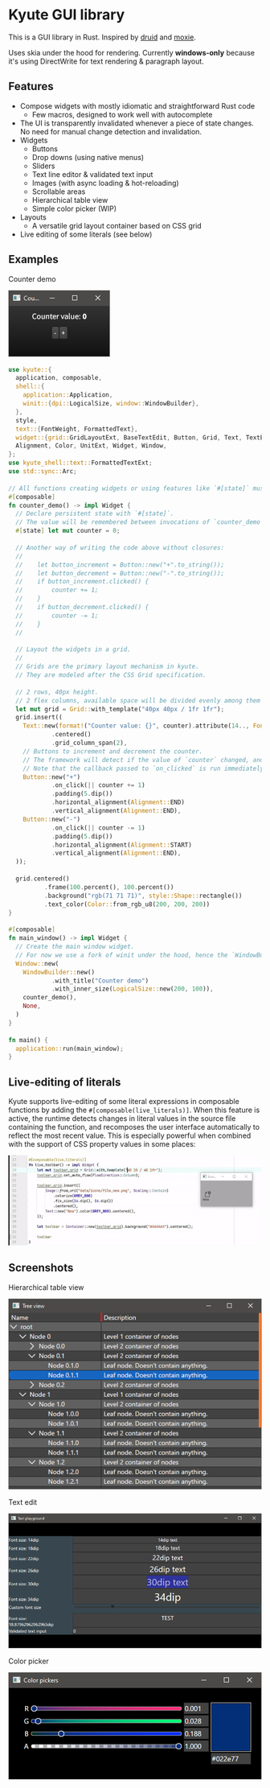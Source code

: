 Kyute GUI library
========================================

This is a GUI library in Rust. Inspired by [druid](https://github.com/linebender/druid) and [moxie](https://github.com/anp/moxie).

Uses skia under the hood for rendering.
Currently **windows-only** because it's using DirectWrite for text rendering & paragraph layout.

Features
--------------------------
* Compose widgets with mostly idiomatic and straightforward Rust code
    * Few macros, designed to work well with autocomplete
* The UI is transparently invalidated whenever a piece of state changes. No need for manual change detection and invalidation.
* Widgets
    * Buttons
    * Drop downs (using native menus)
    * Sliders
    * Text line editor & validated text input
    * Images (with async loading & hot-reloading)
    * Scrollable areas
    * Hierarchical table view
    * Simple color picker (WIP)
* Layouts
    * A versatile grid layout container based on CSS grid   
* Live editing of some literals (see below)

Examples
--------------------------

Counter demo

![Counter demo](docs/screenshots/counter.png)

```rust
use kyute::{
  application, composable,
  shell::{
    application::Application,
    winit::{dpi::LogicalSize, window::WindowBuilder},
  },
  style,
  text::{FontWeight, FormattedText},
  widget::{grid::GridLayoutExt, BaseTextEdit, Button, Grid, Text, TextEdit, WidgetExt},
  Alignment, Color, UnitExt, Widget, Window,
};
use kyute_shell::text::FormattedTextExt;
use std::sync::Arc;

// All functions creating widgets or using features like `#[state]` must be marked as `#[composable]`.
#[composable]
fn counter_demo() -> impl Widget {
  // Declare persistent state with `#[state]`.
  // The value will be remembered between invocations of `counter_demo` at the same position in the call tree.
  #[state] let mut counter = 0;

  // Another way of writing the code above without closures:
  //
  //    let button_increment = Button::new("+".to_string());
  //    let button_decrement = Button::new("-".to_string());
  //    if button_increment.clicked() {
  //        counter += 1;
  //    }
  //    if button_decrement.clicked() {
  //        counter -= 1;
  //    }
  //

  // Layout the widgets in a grid.
  //
  // Grids are the primary layout mechanism in kyute.
  // They are modeled after the CSS Grid specification.

  // 2 rows, 40px height.
  // 2 flex columns, available space will be divided evenly among them
  let mut grid = Grid::with_template("40px 40px / 1fr 1fr");
  grid.insert((
    Text::new(format!("Counter value: {}", counter).attribute(14.., FontWeight::BOLD))
            .centered()
            .grid_column_span(2),
    // Buttons to increment and decrement the counter.
    // The framework will detect if the value of `counter` changed, and will re-run the `counter_demo` function if this is the case.
    // Note that the callback passed to `on_clicked` is run immediately, so you can borrow stuff from the surrounding scope.
    Button::new("+")
            .on_click(|| counter += 1)
            .padding(5.dip())
            .horizontal_alignment(Alignment::END)
            .vertical_alignment(Alignment::END),
    Button::new("-")
            .on_click(|| counter -= 1)
            .padding(5.dip())
            .horizontal_alignment(Alignment::START)
            .vertical_alignment(Alignment::END),
  ));

  grid.centered()
          .frame(100.percent(), 100.percent())
          .background("rgb(71 71 71)", style::Shape::rectangle())
          .text_color(Color::from_rgb_u8(200, 200, 200))
}

#[composable]
fn main_window() -> impl Widget {
  // Create the main window widget.
  // For now we use a fork of winit under the hood, hence the `WindowBuilder`.
  Window::new(
    WindowBuilder::new()
            .with_title("Counter demo")
            .with_inner_size(LogicalSize::new(200, 100)),
    counter_demo(),
    None,
  )
}

fn main() {
  application::run(main_window);
}
```

Live-editing of literals
--------------------------

Kyute supports live-editing of some literal expressions in composable functions by adding the `#[composable(live_literals)]`.
When this feature is active, the runtime detects changes in literal values in the source file containing the function, 
and recomposes the user interface automatically to reflect the most recent value.
This is especially powerful when combined with the support of CSS property values in some places:

![Live literals demo](docs/screenshots/live_literals.gif "live literals")

Screenshots
--------------------------

Hierarchical table view

![](docs/screenshots/table.png)

Text edit

![](docs/screenshots/text_edit.png)

Color picker

![](docs/screenshots/color_picker.png)
